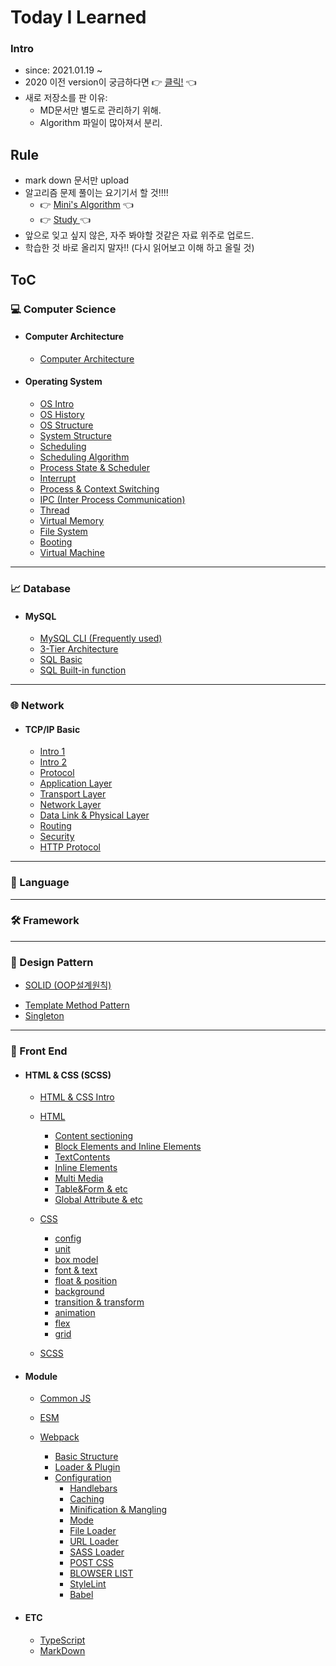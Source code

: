 # Today I Learned 

### Intro

* since: 2021.01.19 ~ 
* 2020 이전 version이 궁금하다면 👉 [클릭!](https://github.com/minhee0327/TIL2020)  👈
* 새로 저장소를 판 이유: 
  * MD문서만 별도로 관리하기 위해.
  * Algorithm 파일이 많아져서 분리.



## Rule

- mark down 문서만 upload
- 알고리즘 문제 풀이는 요기기서 할 것!!!!
  - 👉 [Mini's Algorithm](https://github.com/minhee0327/Algorithm)  👈 
  - 👉 [Study ](https://github.com/Algo-Holics/CodingTest-prep)  👈
- 앞으로 잊고 싶지 않은, 자주 봐야할 것같은 자료 위주로 업로드.
- 학습한 것 바로 올리지 말자!! (다시 읽어보고 이해 하고 올릴 것)



## ToC

### 💻 Computer Science
- #### Computer Architecture
	- [Computer Architecture](https://github.com/minhee0327/TIL/blob/master/Computer%20architecture/Computer%20Architercure.md)
- #### Operating System
	
	- [OS Intro](https://github.com/minhee0327/TIL/blob/master/OperatingSystem/01_%EC%9A%B4%EC%98%81%EC%B2%B4%EC%A0%9C%20%ED%81%B0%20%EA%B7%B8%EB%A6%BC.md)
	- [OS History](https://github.com/minhee0327/TIL/blob/master/OperatingSystem/02_%EC%9A%B4%EC%98%81%EC%B2%B4%EC%A0%9CHISTORY.md)
	- [OS Structure](https://github.com/minhee0327/TIL/blob/master/OperatingSystem/03_%20%EC%9A%B4%EC%98%81%EC%B2%B4%EC%A0%9C%EA%B5%AC%EC%A1%B0.md)
	- [System Structure](https://github.com/minhee0327/TIL/blob/master/Computer%20architecture/System%20Structure.md)
	- [Scheduling](https://github.com/minhee0327/TIL/blob/master/OperatingSystem/04_%EC%8A%A4%EC%BC%80%EC%A5%B4%EB%A7%81.md)
	- [Scheduling Algorithm](https://github.com/minhee0327/TIL/blob/master/OperatingSystem/05_%EC%8A%A4%EC%BC%80%EC%A5%B4%EB%A7%81%20%EC%95%8C%EA%B3%A0%EB%A6%AC%EC%A6%98.md)
	- [Process State & Scheduler](https://github.com/minhee0327/TIL/blob/master/OperatingSystem/06_%ED%94%84%EB%A1%9C%EC%84%B8%EC%8A%A4%EC%83%81%ED%83%9C%EC%99%80%20%EC%8A%A4%EC%BC%80%EC%A5%B4%EB%9F%AC.md)
	- [Interrupt](https://github.com/minhee0327/TIL/blob/master/OperatingSystem/07_%EC%9D%B8%ED%84%B0%EB%9F%BD%ED%8A%B8.md)
	- [Process & Context Switching](https://github.com/minhee0327/TIL/blob/master/OperatingSystem/08_%ED%94%84%EB%A1%9C%EC%84%B8%EC%8A%A4%EC%99%80%20%EC%BB%A8%ED%85%8D%EC%8A%A4%ED%8A%B8%20%EC%8A%A4%EC%9C%84%EC%B9%AD.md)
	- [IPC (Inter Process Communication)](https://github.com/minhee0327/TIL/blob/master/OperatingSystem/09_%ED%94%84%EB%A1%9C%EC%84%B8%EC%8A%A4%EA%B0%84%20%EC%BB%A4%EB%AE%A4%EB%8B%88%EC%BC%80%EC%9D%B4%EC%85%98.md)
	- [Thread](https://github.com/minhee0327/TIL/blob/master/OperatingSystem/10_Thread(%EC%8A%A4%EB%A0%88%EB%93%9C).md)
	- [Virtual Memory](https://github.com/minhee0327/TIL/blob/master/OperatingSystem/11_%EA%B0%80%EC%83%81%EB%A9%94%EB%AA%A8%EB%A6%AC.md)
	- [File System](https://github.com/minhee0327/TIL/blob/master/OperatingSystem/12_%ED%8C%8C%EC%9D%BC%EC%8B%9C%EC%8A%A4%ED%85%9C%EC%9D%98%EC%9D%B4%ED%95%B4.md)
	- [Booting](https://github.com/minhee0327/TIL/blob/master/OperatingSystem/13_%EB%B6%80%ED%8C%85%EC%9D%98%EC%9D%B4%ED%95%B4.md)
	- [Virtual Machine](https://github.com/minhee0327/TIL/blob/master/OperatingSystem/14_%EA%B0%80%EC%83%81%EB%A8%B8%EC%8B%A0.md)

---

### 📈 Database

* #### MySQL

  * [MySQL CLI (Frequently used)](https://github.com/minhee0327/TIL/blob/master/DATABASE/MySQL%20CLI%20(Frequently%20used).md)
  * [3-Tier Architecture](https://github.com/minhee0327/TIL/blob/master/DATABASE/3-Tier%20Architecture.md)
  * [SQL Basic](https://github.com/minhee0327/TIL/blob/master/DATABASE/Basic%20SQL.md)
  * [SQL Built-in function](https://github.com/minhee0327/TIL/blob/master/DATABASE/Built%20in%20function.md)









---

### 🌐 Network

* #### TCP/IP Basic

  * [Intro 1](https://github.com/minhee0327/TIL/blob/master/TCP%26IP%20Basic/01_%EB%A7%9B%EB%B3%B4%EA%B8%B0.md)
  * [Intro 2](https://github.com/minhee0327/TIL/blob/master/TCP%26IP%20Basic/02_TCP_IP%EA%B0%9C%EC%9A%94.md)
  * [Protocol](https://github.com/minhee0327/TIL/blob/master/TCP%26IP%20Basic/03_%ED%86%B5%EC%8B%A0%EC%84%9C%EB%B9%84%EC%8A%A4%EC%99%80%ED%94%84%EB%A1%9C%ED%86%A0%EC%BD%9C.md)
  * [Application Layer](https://github.com/minhee0327/TIL/blob/master/TCP%26IP%20Basic/04_%EC%95%A0%ED%94%8C%EB%A6%AC%EC%BC%80%EC%9D%B4%EC%85%98%EA%B3%84%EC%B8%B5.md)
  * [Transport Layer](https://github.com/minhee0327/TIL/blob/master/TCP%26IP%20Basic/05_%ED%8A%B8%EB%9E%9C%EC%8A%A4%ED%8F%AC%ED%8A%B8%EA%B3%84%EC%B8%B5.md)
  * [Network Layer](https://github.com/minhee0327/TIL/blob/master/TCP%26IP%20Basic/06_%EB%84%A4%ED%8A%B8%EC%9B%8C%ED%81%AC%EA%B3%84%EC%B8%B5.md)
  * [Data Link & Physical Layer](https://github.com/minhee0327/TIL/blob/master/TCP%26IP%20Basic/07_%EB%8D%B0%EC%9D%B4%ED%84%B0%EB%A7%81%ED%81%AC%EA%B3%84%EC%B8%B5%EA%B3%BC%20%EB%AC%BC%EB%A6%AC%EA%B3%84%EC%B8%B5.md)
  * [Routing](https://github.com/minhee0327/TIL/blob/master/TCP%26IP%20Basic/08_%EB%9D%BC%EC%9A%B0%ED%8C%85.md)
  * [Security](https://github.com/minhee0327/TIL/blob/master/TCP%26IP%20Basic/09_%EB%B3%B4%EC%95%88.md)
  * [HTTP Protocol](https://github.com/minhee0327/TIL/blob/master/TCP%26IP%20Basic/10_HTTP%ED%94%84%EB%A1%9C%ED%86%A0%EC%BD%9C.md)



---

### 🏴󠁩󠁤󠁪󠁷󠁿 Language







---

### 🛠️ Framework



---
### 🧩 Design Pattern
* [SOLID (OOP설계원칙)](https://github.com/minhee0327/TIL/blob/master/Spring/%EA%B0%9D%EC%B2%B4%EC%A7%80%ED%96%A5%20%EC%84%A4%EA%B3%84%20%EC%9B%90%EC%B9%99%20(SOLID).md)
- [Template Method Pattern](https://github.com/minhee0327/TIL/blob/master/DesignPattern/Template%20method%20pattern.md)
- [Singleton](https://github.com/minhee0327/TIL/blob/master/DesignPattern/Singleton.md)
---

### 🐥 Front End

* #### HTML & CSS (SCSS)

  * [HTML & CSS Intro](https://github.com/minhee0327/TIL/blob/master/HTML%26CSS/01_Intro.md)

  * [HTML](https://github.com/minhee0327/TIL/blob/master/HTML%26CSS/02_Basic.md)
    
    * [Content sectioning](https://github.com/minhee0327/TIL/blob/master/HTML%26CSS/03_Content%20sectioning.md)
    * [Block Elements and Inline Elements](https://github.com/minhee0327/TIL/blob/master/HTML%26CSS/04_Block%20and%20Inline%20Elements.md)
    * [TextContents](https://github.com/minhee0327/TIL/blob/master/HTML%26CSS/05_Text%20Contents.md)
    * [Inline Elements](https://github.com/minhee0327/TIL/blob/master/HTML%26CSS/06_Inline%20Elements.md)
    * [Multi Media](https://github.com/minhee0327/TIL/blob/master/HTML%26CSS/07_MultiMedia.md)
    * [Table&Form & etc](https://github.com/minhee0327/TIL/blob/master/HTML%26CSS/08_Table%26Form%26etc.md)
    * [Global Attribute & etc](https://github.com/minhee0327/TIL/blob/master/HTML%26CSS/09_Global%20Attribute%20%26%20etc.md)
    
  * [CSS](https://github.com/minhee0327/TIL/blob/master/HTML%26CSS/10_css%20basic.md)

    * [config](https://github.com/minhee0327/TIL/blob/master/HTML%26CSS/11_css%20config.md)
    * [unit](https://github.com/minhee0327/TIL/blob/master/HTML%26CSS/12_css%20unit.md)
    * [box model](https://github.com/minhee0327/TIL/blob/master/HTML%26CSS/13_BoxModel.md)
    * [font & text](https://github.com/minhee0327/TIL/blob/master/HTML%26CSS/14_font%20%26%20text.md)
    * [float & position](https://github.com/minhee0327/TIL/blob/master/HTML%26CSS/15_Float%26Position.md)
    * [background]()
    * [transition & transform](https://github.com/minhee0327/TIL/blob/master/HTML%26CSS/17_transition(%EC%A0%84%ED%99%98)%20%26%20transforms(%EB%B3%80%ED%99%98).md)
    * [animation](https://github.com/minhee0327/TIL/blob/master/HTML%26CSS/18_animation.md)
    * [flex](https://github.com/minhee0327/TIL/blob/master/HTML%26CSS/19_Flex.md)
    * [grid](https://github.com/minhee0327/TIL/blob/master/HTML%26CSS/19_GRID.md)

  * [SCSS](https://github.com/minhee0327/TIL/tree/master/SCSS)

    

* #### Module

  * [Common JS](https://github.com/minhee0327/TIL/blob/master/Module/CommonJS.md)

  * [ESM](https://github.com/minhee0327/TIL/blob/master/Module/ESM.md)

  * [Webpack](https://github.com/minhee0327/TIL/tree/master/Module)
    * [Basic Structure](https://github.com/minhee0327/TIL/blob/master/Module/Webpack-BasicStructure.md)
    * [Loader & Plugin](https://github.com/minhee0327/TIL/blob/master/Module/Webpack-Loader%26Plugin.md)
    * [Configuration](https://github.com/minhee0327/TIL/tree/master/Module/WebpackConfig)
      * [Handlebars](https://github.com/minhee0327/TIL/blob/master/Module/WebpackConfig/01_Handlebars.md)
      * [Caching](https://github.com/minhee0327/TIL/blob/master/Module/WebpackConfig/02_Caching.md)
      * [Minification & Mangling](https://github.com/minhee0327/TIL/blob/master/Module/WebpackConfig/03_Minification%20%26%20Mangling.md)
      * [Mode](https://github.com/minhee0327/TIL/blob/master/Module/WebpackConfig/04_Mode.md)
      * [File Loader](https://github.com/minhee0327/TIL/blob/master/Module/WebpackConfig/05_File%20Loader.md)
      * [URL Loader](https://github.com/minhee0327/TIL/blob/master/Module/WebpackConfig/06_URL%20Loader.md)
      * [SASS Loader](https://github.com/minhee0327/TIL/blob/master/Module/WebpackConfig/07_SASS%20Loader.md)
      * [POST CSS](https://github.com/minhee0327/TIL/blob/master/Module/WebpackConfig/08_POST%20CSS.md)
      * [BLOWSER LIST](https://github.com/minhee0327/TIL/blob/master/Module/WebpackConfig/09_BLOWSERS%20LIST.md)
      * [StyleLint](https://github.com/minhee0327/TIL/blob/master/Module/WebpackConfig/10_Stylelint.md)
      * [Babel](https://github.com/minhee0327/TIL/blob/master/Module/WebpackConfig/11_Babel.md)
        
          

* #### ETC 

  * [TypeScript](https://github.com/minhee0327/TIL/tree/master/TypeScript)
  * [MarkDown](https://github.com/minhee0327/TIL/tree/master/Mark%20Down)

